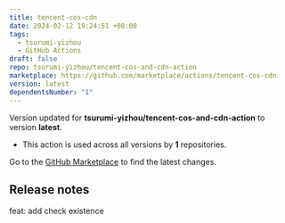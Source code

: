 ```yaml
---
title: tencent-cos-cdn
date: 2024-02-12 19:24:51 +00:00
tags:
  - tsurumi-yizhou
  - GitHub Actions
draft: false
repo: tsurumi-yizhou/tencent-cos-and-cdn-action
marketplace: https://github.com/marketplace/actions/tencent-cos-cdn
version: latest
dependentsNumber: "1"
---
```



Version updated for **tsurumi-yizhou/tencent-cos-and-cdn-action** to version **latest**.
- This action is used across all versions by **1** repositories.

Go to the [GitHub Marketplace](https://github.com/marketplace/actions/tencent-cos-cdn) to find the latest changes.

## Release notes

feat: add check existence
